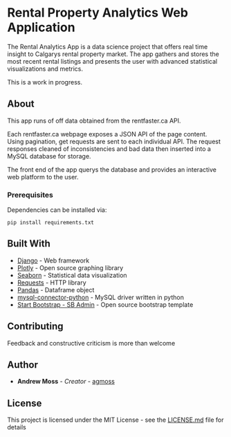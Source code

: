 # Rental Property Analytics Web Application

The Rental Analytics App is a data science project that offers real time insight to Calgarys rental property market. The app gathers and stores the most recent rental listings and presents the user with advanced statistical visualizations and metrics.  

This is a work in progress.

## About

This app runs of off data obtained from the rentfaster.ca API. 

Each rentfaster.ca webpage exposes a JSON API of the page content. Using pagination, get requests are sent to each individual API. The request responses cleaned of inconsistencies and bad data then inserted into a MySQL database for storage.

The front end of the app querys the database and provides an interactive web platform to the user.

### Prerequisites

Dependencies can be installed via:

```
pip install requirements.txt
```

## Built With

* [Django](https://www.djangoproject.com/) - Web framework
* [Plotly](https://plot.ly/python/) - Open source graphing library
* [Seaborn](https://seaborn.pydata.org/) - Statistical data visualization
* [Requests](http://docs.python-requests.org/en/master/) - HTTP library 
* [Pandas](https://www.crummy.com/software/BeautifulSoup/) - Dataframe object
* [mysql-connector-python](https://pypi.org/project/mysql-connector-python/) - MySQL driver written in python
* [Start Bootstrap - SB Admin](https://github.com/BlackrockDigital/startbootstrap-sb-admin) - Open source bootstrap template

## Contributing

Feedback and constructive criticism is more than welcome

## Author

* **Andrew Moss** - *Creator* - [agmoss](https://github.com/agmoss)

## License

This project is licensed under the MIT License - see the [LICENSE.md](LICENSE.md) file for details
